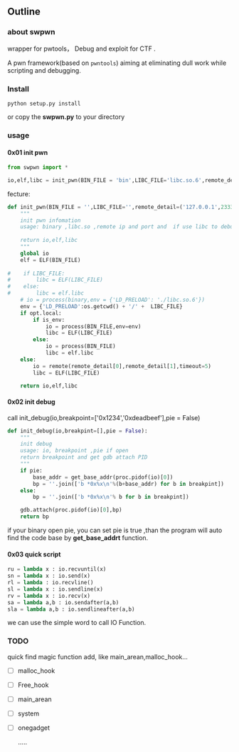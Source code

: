 ## Outline



### about swpwn



wrapper for pwtools， Debug and exploit for CTF .

A pwn framework(based on `pwntools`) aiming at eliminating dull work while scripting and debugging.





### Install 

`python setup.py install` 

or copy the **swpwn.py** to your directory

### usage

#### 0x01 init pwn

```python
from swpwn import *

io,elf,libc = init_pwn(BIN_FILE = 'bin',LIBC_FILE='libc.so.6',remote_detail=('127.0.0.1',23333),is_env = False)
```



fecture:

```python
def init_pwn(BIN_FILE = '',LIBC_FILE='',remote_detail=('127.0.0.1',23333),is_env = False):
    """
    init pwn infomation
    usage: binary ,libc.so ,remote ip and port and  if use libc to debug
    
    return io,elf,libc
    """
    global io
    elf = ELF(BIN_FILE)
    
#    if LIBC_FILE:
#        libc = ELF(LIBC_FILE)
#    else:
#        libc = elf.libc
    # io = process(binary,env = {'LD_PRELOAD': './libc.so.6'})
    env = {'LD_PRELOAD':os.getcwd() + '/' +  LIBC_FILE}
    if opt.local:
        if is_env:
            io = process(BIN_FILE,env=env)
            libc = ELF(LIBC_FILE)
        else:
            io = process(BIN_FILE)
            libc = elf.libc
    else:
        io = remote(remote_detail[0],remote_detail[1],timeout=5)
        libc = ELF(LIBC_FILE)

    return io,elf,libc
```







#### 0x02 init debug

call init_debug(io,breakpoint=['0x1234','0xdeadbeef'],pie = False)

```python
def init_debug(io,breakpint=[],pie = False):
    """
    init debug
    usage: io, breakpoint ,pie if open
    return breakpoint and get gdb attach PID
    """
    if pie:
        base_addr = get_base_addr(proc.pidof(io)[0])
        bp = ''.join(['b *0x%x\n'%(b+base_addr) for b in breakpint])
    else:
        bp = ''.join(['b *0x%x\n'% b for b in breakpint])

    gdb.attach(proc.pidof(io)[0],bp)
    return bp
```



if your binary open pie, you can set pie is true ,than the program will auto find the code base by **get_base_addrt** function.

#### 0x03  quick script



```python
ru = lambda x : io.recvuntil(x)
sn = lambda x : io.send(x)
rl = lambda : io.recvline()
sl = lambda x : io.sendline(x)
rv = lambda x : io.recv(x)
sa = lambda a,b : io.sendafter(a,b)
sla = lambda a,b : io.sendlineafter(a,b)
```



we can use the simple word to call IO Function. 



### TODO

quick find magic function add, like main_arean,malloc_hook...

- [ ] malloc_hook

- [ ] Free_hook

- [ ] main_arean

- [ ] system

- [ ] onegadget

  .....